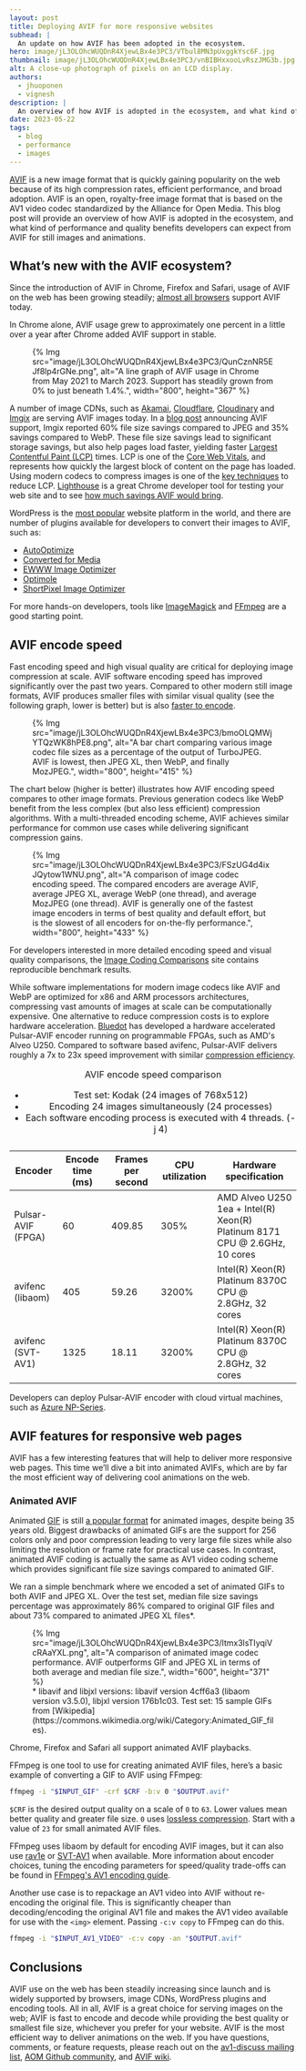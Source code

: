 ```yaml
---
layout: post
title: Deploying AVIF for more responsive websites
subhead: |
  An update on how AVIF has been adopted in the ecosystem.
hero: image/jL3OLOhcWUQDnR4XjewLBx4e3PC3/VTbul8MN3pUxggkYsc6F.jpg
thumbnail: image/jL3OLOhcWUQDnR4XjewLBx4e3PC3/vnBIBHxxooLvRszJMG3b.jpg
alt: A close-up photograph of pixels on an LCD display.
authors:
  - jhuoponen
  - vignesh
description: |
  An overview of how AVIF is adopted in the ecosystem, and what kind of performance and quality benefits developers can expect from AVIF for still images and animations.
date: 2023-05-22
tags:
  - blog
  - performance
  - images
---
```


[AVIF](https://aomedia.org/avif/) is a new image format that is quickly gaining popularity on the web because of its high compression rates, efficient performance, and broad adoption. AVIF is an open, royalty-free image format that is based on the AV1 video codec standardized by the Alliance for Open Media. This blog post will provide an overview of how AVIF is adopted in the ecosystem, and what kind of performance and quality benefits developers can expect from AVIF for still images and animations.

## What’s new with the AVIF ecosystem?

Since the introduction of AVIF in Chrome, Firefox and Safari, usage of AVIF on the web has been growing steadily; [almost all browsers](https://caniuse.com/avif) support AVIF today.

In Chrome alone, AVIF usage grew to approximately one percent in a little over a year after Chrome added AVIF support in stable.

<figure>
  {% Img src="image/jL3OLOhcWUQDnR4XjewLBx4e3PC3/QunCznNR5EJf8lp4rGNe.png", alt="A line graph of AVIF usage in Chrome from May 2021 to March 2023. Support has steadily grown from 0% to just beneath 1.4%.", width="800", height="367" %}
</figure>

A number of image CDNs, such as [Akamai](https://techdocs.akamai.com/ivm/changelog/apr-07-2021-new-policy-filters-and-avif-image-format), [Cloudflare](https://blog.cloudflare.com/images-avif-blur-bundle/), [Cloudinary](https://cloudinary.com/blog/how_to_adopt_avif_for_images_with_cloudinary) and [Imgix](https://blog.imgix.com/2021/10/27/avif-limited-availability) are serving AVIF images today. In a [blog post](https://blog.imgix.com/2021/10/27/avif-limited-availability) announcing AVIF support, Imgix reported 60% file size savings compared to JPEG and 35% savings compared to WebP. These file size savings lead to significant storage savings, but also help pages load faster, yielding faster [Largest Contentful Paint (LCP)](/lcp/) times. LCP is one of the [Core Web Vitals](/learn-core-web-vitals/), and represents how quickly the largest block of content on the page has loaded. Using modern codecs to compress images is one of the [key techniques](/optimize-lcp/) to reduce LCP. [Lighthouse](https://developer.chrome.com/docs/lighthouse/overview/) is a great Chrome developer tool for testing your web site and to see [how much savings AVIF would bring](https://developer.chrome.com/en/docs/lighthouse/performance/uses-webp-images/).

WordPress is the [most popular](https://www.wpbeginner.com/beginners-guide/ultimate-list-of-wordpress-stats-facts-and-other-research/) website platform in the world, and there are number of plugins available for developers to convert their images to AVIF, such as:

- [AutoOptimize](https://wordpress.org/plugins/autoptimize/)
- [Converted for Media](https://wordpress.org/plugins/webp-converter-for-media/)
- [EWWW Image Optimizer](https://ewww.io/)
- [Optimole](https://optimole.com/)
- [ShortPixel Image Optimizer](https://shortpixel.com/)

For more hands-on developers, tools like [ImageMagick](https://imagemagick.org/index.php) and [FFmpeg](https://ffmpeg.org/) are a good starting point.

## AVIF encode speed

Fast encoding speed and high visual quality are critical for deploying image compression at scale. AVIF software encoding speed has improved significantly over the past two years. Compared to other modern still image formats, AVIF produces smaller files with similar visual quality (see the following graph, lower is better) but is also [faster to encode](https://storage.googleapis.com/avif-comparison/subset1.html).

<figure>
  {% Img src="image/jL3OLOhcWUQDnR4XjewLBx4e3PC3/bmoOLQMWjYTQzWK8hPE8.png", alt="A bar chart comparing various image codec file sizes as a percentage of the output of TurboJPEG. AVIF is lowest, then JPEG XL, then WebP, and finally MozJPEG.", width="800", height="415" %}
</figure>

The chart below (higher is better) illustrates how AVIF encoding speed compares to other image formats. Previous generation codecs like WebP benefit from the less complex (but also less efficient) compression algorithms. With a multi-threaded encoding scheme, AVIF achieves similar performance for common use cases while delivering significant compression gains.

<figure>
  {% Img src="image/jL3OLOhcWUQDnR4XjewLBx4e3PC3/FSzUG4d4ixJQytow1WNU.png", alt="A comparison of image codec encoding speed. The compared encoders are average AVIF, average JPEG XL, average WebP (one thread), and average MozJPEG (one thread). AVIF is generally one of the fastest image encoders in terms of best quality and default effort, but is the slowest of all encoders for on-the-fly performance.", width="800", height="433" %}
</figure>

For developers interested in more detailed encoding speed and visual quality comparisons, the [Image Coding Comparisons](https://storage.googleapis.com/avif-comparison/index.html) site contains reproducible benchmark results.

While software implementations for modern image codecs like AVIF and WebP are optimized for x86 and ARM processors architectures, compressing vast amounts of images at scale can be computationally expensive. One alternative to reduce compression costs is to explore hardware acceleration. [Bluedot](https://www.blue-dot.io/) has developed a hardware accelerated Pulsar-AVIF encoder running on programmable FPGAs, such as AMD's Alveo U250. Compared to software based avifenc, Pulsar-AVIF delivers roughly a 7x to 23x speed improvement with similar [compression efficiency](https://www.blue-dot.io/avif-speed-quality-benchmark/).

<div class="table-wrapper scrollbar">
  <table>
    <thead>
      <tr>
        <th>Encoder</th>
        <th>Encode time (ms)</th>
        <th>Frames per second</th>
        <th>CPU utilization</th>
        <th>Hardware specification</th>
      </tr>
    </thead>
    <tbody>
      <tr>
        <td>
          Pulsar-AVIF<br>
          (FPGA)
        </td>
        <td>60</td>
        <td>409.85</td>
        <td>305%</td>
        <td>
          AMD Alveo U250 1ea + Intel(R) Xeon(R)<br>
          Platinum 8171 CPU @ 2.6GHz, 10 cores
        </td>
      </tr>
      <tr>
        <td>
          avifenc<br>
          (libaom)
        </td>
        <td>405</td>
        <td>59.26</td>
        <td>3200%</td>
        <td>
          Intel(R) Xeon(R) Platinum 8370C CPU @<br>
          2.8GHz, 32 cores
        </td>
      </tr>
      <tr>
        <td>
          avifenc<br>
          (SVT-AV1)
        </td>
        <td>1325</td>
        <td>18.11</td>
        <td>3200%</td>
        <td>
          Intel(R) Xeon(R) Platinum 8370C CPU @<br>
          2.8GHz, 32 cores
        </td>
      </tr>
    </tbody>
    <caption>
      AVIF encode speed comparison<br>
      <ul>
        <li>Test set: Kodak (24 images of 768x512)</li>
        <li>Encoding 24 images simultaneously (24 processes)</li>
        <li>Each software encoding process is executed with 4 threads. (-j 4)</li>
      </ul>
    </caption>
  </table>
</div>

Developers can deploy Pulsar-AVIF encoder with cloud virtual machines, such as [Azure NP-Series](https://learn.microsoft.com/en-us/azure/virtual-machines/np-series).

## AVIF features for responsive web pages

AVIF has a few interesting features that will help to deliver more responsive web pages. This time we’ll dive a bit into animated AVIFs, which are by far the most efficient way of delivering cool animations on the web.

### Animated AVIF

Animated [GIF](https://en.wikipedia.org/wiki/GIF) is still [a popular format](https://almanac.httparchive.org/en/2022/media#gifs-animated-and-not) for animated images, despite being 35 years old. Biggest drawbacks of animated GIFs are the support for 256 colors only and poor compression leading to very large file sizes while also limiting the resolution or frame rate for practical use cases. In contrast, animated AVIF coding is actually the same as AV1 video coding scheme which provides significant file size savings compared to animated GIF.

We ran a simple benchmark where we encoded a set of animated GIFs to both AVIF and JPEG XL. Over the test set, median file size savings percentage was approximately 86% compared to original GIF files and about 73% compared to animated JPEG XL files*.

<figure>
  {% Img src="image/jL3OLOhcWUQDnR4XjewLBx4e3PC3/ltmx3lsTIyqiVcRAaYXL.png", alt="A comparison of animated image codec performance. AVIF outperforms GIF and JPEG XL in terms of both average and median file size.", width="600", height="371" %}
  <figcaption>
    * libavif and libjxl versions: libavif version 4cff6a3 (libaom version v3.5.0), libjxl version 176b1c03. Test set: 15 sample GIFs from [Wikipedia](https://commons.wikimedia.org/wiki/Category:Animated_GIF_files).
  </figcaption>
</figure>

Chrome, Firefox and Safari all support animated AVIF playbacks.

FFmpeg is one tool to use for creating animated AVIF files, here’s a basic example of converting a GIF to AVIF using FFmpeg:

```sh
ffmpeg -i "$INPUT_GIF" -crf $CRF -b:v 0 "$OUTPUT.avif"
```

`$CRF` is the desired output quality on a scale of `0` to `63`. Lower values mean better quality and greater file size. `0` uses [lossless compression](https://en.wikipedia.org/wiki/Lossless_compression). Start with a value of `23` for small animated AVIF files.

FFmpeg uses libaom by default for encoding AVIF images, but it can also use [rav1e](https://github.com/xiph/rav1e) or [SVT-AV1](https://gitlab.com/AOMediaCodec/SVT-AV1) when available. More information about encoder choices, tuning the encoding parameters for speed/quality trade-offs can be found in [FFmpeg's AV1 encoding guide](https://trac.ffmpeg.org/wiki/Encode/AV1).

Another use case is to repackage an AV1 video into AVIF without re-encoding the original file. This is significantly cheaper than decoding/encoding the original AV1 file and makes the AV1 video available for use with the `<img>` element. Passing `-c:v copy` to FFmpeg can do this.

```sh
ffmpeg -i "$INPUT_AV1_VIDEO" -c:v copy -an "$OUTPUT.avif"
```

## Conclusions

AVIF use on the web has been steadily increasing since launch and is widely supported by browsers, image CDNs, WordPress plugins and encoding tools. All in all, AVIF is a great choice for serving images on the web; AVIF is fast to encode and decode while providing the best quality or smallest file size, whichever you prefer for your website. AVIF is the most efficient way to deliver animations on the web. If you have questions, comments, or feature requests, please reach out on the [av1-discuss mailing list](https://groups.google.com/a/aomedia.org/g/av1-discuss), [AOM Github community](https://github.com/AOMediaCodec/community/wiki), and [AVIF wiki](https://github.com/AOMediaCodec/av1-avif/wiki).
